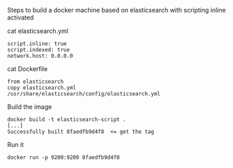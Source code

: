 Steps to build a docker machine based on elasticsearch with scripting inline activated


cat elasticsearch.yml

    script.inline: true
    script.indexed: true
    network.host: 0.0.0.0


cat Dockerfile

    from elasticsearch
    copy elasticsearch.yml /usr/share/elasticsearch/config/elasticsearch.yml


Build the image 

    docker build -t elasticsearch-script .
    [...]
    Successfully built 8faedfb9d4f8  <= get the tag


Run it

    docker run -p 9200:9200 8faedfb9d4f8
